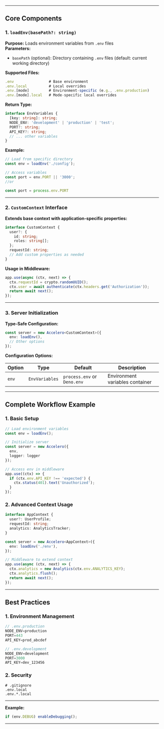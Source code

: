 
---

## **Core Components**

### **1. `loadEnv(basePath?: string)`**

**Purpose:** Loads environment variables from `.env` files  
**Parameters:**

- `basePath` (optional): Directory containing `.env` files (default: current working directory)

**Supported Files:**

```js
.env                # Base environment
.env.local          # Local overrides
.env.[mode]         # Environment-specific (e.g., .env.production)
.env.[mode].local   # Mode-specific local overrides
```

**Return Type:**  

```typescript
interface EnvVariables {
  [key: string]: string;
  NODE_ENV: 'development' | 'production' | 'test';
  PORT?: string;
  API_KEY?: string;
  // ... other variables
}
```

**Example:**

```typescript
// Load from specific directory
const env = loadEnv('./config');

// Access variables
const port = env.PORT || '3000';
//or

const port = process.env.PORT
```

---

### **2. `CustomContext` Interface**

**Extends base context with application-specific properties:**

```typescript
interface CustomContext {
  user?: {
    id: string;
    roles: string[];
  };
  requestId: string;
  // Add custom properties as needed
}
```

**Usage in Middleware:**

```typescript
app.use(async (ctx, next) => {
  ctx.requestId = crypto.randomUUID();
  ctx.user = await authenticate(ctx.headers.get('Authorization'));
  return await next();
});
```

---

### **3. Server Initialization**

**Type-Safe Configuration:**

```typescript
const server = new Accelero<CustomContext>({
  env: loadEnv(),
  // Other options
});
```

**Configuration Options:**

| Option | Type | Default | Description |
|--------|------|---------|-------------|
| `env` | `EnvVariables` | `process.env` or `Deno.env` | Environment variables container |

---

## **Complete Workflow Example**

### **1. Basic Setup**

```typescript
// Load environment variables
const env = loadEnv();

// Initialize server
const server = new Accelero({
  env,
  logger: logger
});

// Access env in middleware
app.use((ctx) => {
  if (ctx.env.API_KEY !== 'expected') {
    ctx.status(401).text('Unauthorized');
  }
});
```

### **2. Advanced Context Usage**

```typescript
interface AppContext {
  user?: UserProfile;
  requestId: string;
  analytics: AnalyticsTracker;
}

const server = new Accelero<AppContext>({
  env: loadEnv('./env'),
});

// Middleware to extend context
app.use(async (ctx, next) => {
  ctx.analytics = new Analytics(ctx.env.ANALYTICS_KEY);
  ctx.analytics.flush();
  return await next();
});
```

---

## **Best Practices**

### **1. Environment Management**

```typescript
// .env.production
NODE_ENV=production
PORT=443
API_KEY=prod_abcdef

// .env.development
NODE_ENV=development
PORT=3000
API_KEY=dev_123456
```

### **2. Security**

```text
# .gitignore
.env.local
.env.*.local
```

---

**Example:**

```typescript
if (env.DEBUG) enableDebugging();
```

---
